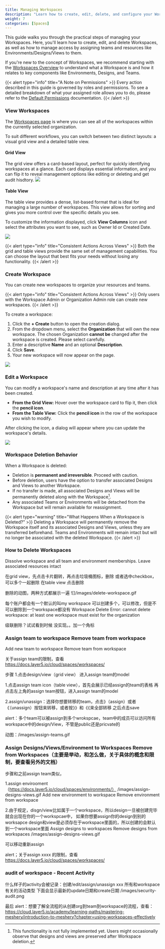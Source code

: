 ```yaml
---
title: Managing Workspaces
description: "Learn how to create, edit, delete, and configure your Workspaces."
weight: 7
categories: [Spaces]
---
```


This guide walks you through the practical steps of managing your Workspaces. Here, you'll learn how to create, edit, and delete Workspaces, as well as how to manage access by assigning teams and resources like Environments/Designs/Views to them.

If you're new to the concept of Workspaces, we recommend starting with the [Workspaces Overview](https://docs.meshery.io/concepts/logical/workspaces) to understand what a Workspace is and how it relates to key components like Environments, Designs, and Teams.

{{< alert type="info" title="A Note on Permissions" >}}
Every action described in this guide is governed by roles and permissions. To see a detailed breakdown of what your assigned role allows you to do, please refer to the [Default Permissions](https://docs.layer5.io/cloud/reference/default-permissions/) documentation.
{{< /alert >}}

### View Workspaces

The [Workspaces page](https://cloud.layer5.io/spaces/workspaces) is where you can see all of the workspaces within the currently selected organization.

To suit different workflows, you can switch between two distinct layouts: a visual grid view and a detailed table view.

#### Grid View
The grid view offers a card-based layout, perfect for quickly identifying workspaces at a glance. Each card displays essential information, and you can flip it to reveal management options like editing or deleting and get audit hisdtory.
![](/images/grid-view.png)

#### Table View
The table view provides a dense, list-based format that is ideal for managing a large number of workspaces. This view allows for sorting and gives you more control over the specific details you see.

To customize the information displayed, click **View Columns** icon and select the attributes you want to see, such as Owner Id or Created Date.

![](/images/table-view.png)

{{< alert type="info" title="Consistent Actions Across Views" >}}
Both the grid and table views provide the same set of management capabilities. You can choose the layout that best fits your needs without losing any functionality.
{{< /alert >}}

### Create Workspace

You can create new workspaces to organize your resources and teams.

{{< alert type="info" title="Consistent Actions Across Views" >}}
Only users with the Workspace Admin or Organization Admin role can create new workspaces.
{{< /alert >}}

To create a workspace:

1. Click the **+ Create** button to open the creation dialog.
2. From the dropdown menu, select the **Organization** that will own the new workspace. The chosen Organization **cannot be** changed after the workspace is created. Please select carefully.
3. Enter a descriptive **Name** and an optional **Description**.
4. Click **Save**.
5. Your new workspace will now appear on the page.

![](/images/create-workspace.gif)

### Edit a Workspace

You can modify a workspace's name and description at any time after it has been created.

  - **From the Grid View:** Hover over the workspace card to flip it, then click the **pencil icon**.
  - **From the Table View:** Click the **pencil icon** in the row of the workspace you wish to modify.

After clicking the icon, a dialog will appear where you can update the workspace's details.

![](/images/edit-workspace.gif)

### Workspace Deletion Behavior
When a Workspace is deleted:

- Deletion is **permanent and irreversible**. Proceed with caution.
- Before deletion, users have the option to transfer associated Designs and Views to another Workspace.
- If no transfer is made, all associated Designs and Views will be permanently deleted along with the Workspace[^1].
- Any associated Teams or Environments will be detached from the Workspace but will remain available for reassignment.

{{< alert type="warning" title="What Happens When a Workspace is Deleted?" >}}
Deleting a Workspace will permanently remove the Workspace itself and its associated Designs and Views, unless they are transferred beforehand. Teams and Environments will remain intact but will no longer be associated with the deleted Workspace.
{{< /alert >}}

### How to Delete Workspaces
Dissolve workspace and all team and environment memberships. Leave associated resources intact

在grid view，先点击卡片翻转，再点击垃圾桶图标，删除
或者选中checkbox，可以多个一起删除
在table view 点击删除

删除的动图，两种方式都展示一遍
![]/images/delete-workspace.gif

每个账户都会有一个默认的叫my workspace
可以创建多个，可以修改，但是不可以删除到一个workspace都没有
Workspace Delete Error: cannot delete workspace: at least one workspace must exist for the organization

级联删除？试试看到时候 没实现。。加一个角标

### Assign team to workspace Remove team from workspace

Add new team to workspace
Remove team from workspace

关于assign team的限制，查看 https://docs.layer5.io/cloud/spaces/workspaces/

步骤
1.点击design/view（grid view）
进入assign team的model

1.点击assign team icon（table view），首先会展示已经assign的team的表格
再点击左上角的assign team按钮，进入assign team的model

2.assign/unassign：选择你想要转移的team，点击》（assign）或者《（unassign）按钮来转移，或者按》》和《《来全部转移
之后点击save

alert：多个team可以被assign到多个wrokspcae，team中的成员可以访问所有workspace中的design/View，不管是public还是pricvate的

动图：/images/assign-teams.gif

### Assign Designs/Views/Environment to Workspaces Remove from Workspaces（主要是举动，和怎么做，关于具体的概念和限制，要查看另外的文档）

步骤和之前assign team类似，

1.assign envirooment （https://docs.layer5.io/cloud/spaces/environments/）
/images/assign-designs-views.gif
Add new environment to workspace
Remove environment from workspace

2.由于规定，disgn/view比如属于一个workspace，所以design一旦被创建完毕就会出现在你的一个workspcae中，
如果你想要assign你的design到别的worksapce
design和view是必须存在于workspace里面的，所以创建的会默认到一个workspace里面
Assign designs to workspaces
Remove designs from workspaces
/images/assign-designs-views.gif

可以移动重新assign

alert；关于assign xxxx 的限制，查看 https://docs.layer5.io/cloud/spaces/workspaces/

### audit of workspace - Recent Activity

什么样子的activity会被记录：创建/edit/assign/unassign xxx 所有和workspace有关的活动类型
下面会显示最新的update日期和create日期
/images/security-audit.png

最后
alert：想要了解全流程的从创建org到team到workspace的流程，查看：https://cloud.layer5.io/academy/learning-paths/mastering-meshery/introduction-to-meshery?chapter=using-workspaces-effectively

[^1]: This functionality is not fully implemented yet. Users might occasionally observe that designs and views are preserved after Workspace deletion.